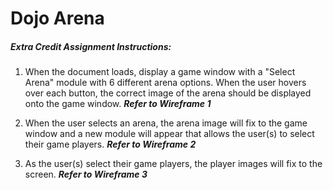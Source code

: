 # Dojo Arena

##### Extra Credit Assignment Instructions:

1. When the document loads, display a game window with a "Select Arena" module with 6 different arena options. When the user hovers over each button, the correct image of the arena should be displayed onto the game window. **_Refer to Wireframe 1_**

2. When the user selects an arena, the arena image will fix to the game window and a new module will appear that allows the user(s) to select their game players. **_Refer to Wireframe 2_**

3. As the user(s) select their game players, the player images will fix to the screen. **_Refer to Wireframe 3_**

